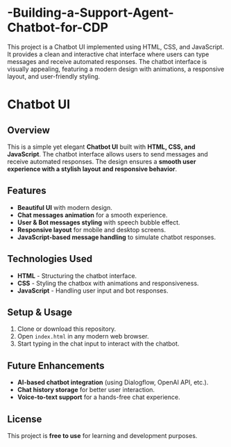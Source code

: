 # -Building-a-Support-Agent-Chatbot-for-CDP
This project is a Chatbot UI implemented using HTML, CSS, and JavaScript. It provides a clean and interactive chat interface where users can type messages and receive automated responses. The chatbot interface is visually appealing, featuring a modern design with animations, a responsive layout, and user-friendly styling.
# Chatbot UI

## Overview
This is a simple yet elegant **Chatbot UI** built with **HTML, CSS, and JavaScript**. The chatbot interface allows users to send messages and receive automated responses. The design ensures a **smooth user experience with a stylish layout and responsive behavior**.

## Features
- **Beautiful UI** with modern design.
- **Chat messages animation** for a smooth experience.
- **User & Bot messages styling** with speech bubble effect.
- **Responsive layout** for mobile and desktop screens.
- **JavaScript-based message handling** to simulate chatbot responses.

## Technologies Used
- **HTML** - Structuring the chatbot interface.
- **CSS** - Styling the chatbox with animations and responsiveness.
- **JavaScript** - Handling user input and bot responses.


## Setup & Usage
1. Clone or download this repository.
2. Open `index.html` in any modern web browser.
3. Start typing in the chat input to interact with the chatbot.


## Future Enhancements
- **AI-based chatbot integration** (using Dialogflow, OpenAI API, etc.).
- **Chat history storage** for better user interaction.
- **Voice-to-text support** for a hands-free chat experience.

## License
This project is **free to use** for learning and development purposes.



